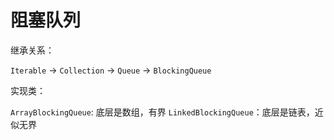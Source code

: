# 阻塞队列

继承关系：

`Iterable` -> `Collection` -> `Queue` -> `BlockingQueue`

实现类：

`ArrayBlockingQueue`: 底层是数组，有界
`LinkedBlockingQueue`：底层是链表，近似无界